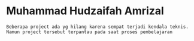# Muhammad Hudzaifah Amrizal 

```
Beberapa project ada yg hilang karena sempat terjadi kendala teknis. Namun project tersebut terpantau pada saat proses pembelajaran
```
